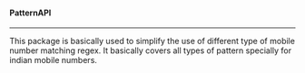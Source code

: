#### PatternAPI
----
This package is basically used to simplify the use of different type of mobile number matching regex. It basically covers all types of pattern specially for indian mobile numbers.